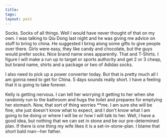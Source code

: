 ```yaml
---
title: 
tags: 
layout: post
---
```

Socks.  Socks of all things.  Well I would have never thought of that on my own.  I was talking to Qiu Dong last night and he was giving me advice on stuff to bring to china.  He suggested I bring along some gifts to give people over there.  Girls were easy, they like candy and chocolate, but the guys would prefer socks.  Nice brand name ones apparently.  That and T-Shirts.  I figure I will make a run up to target or sports authority and get 2 or 3 cheap, but brand name, shirts and a package or two of Adidas socks.  



I also need to pick up a power converter today.  But that is pretty much all I am gonna need to get for China.  5 days sounds really short.  I have a feeling that it is going to take forever.  



Kelly is getting nervous.  I can tell her worrying it getting to her when she randomly run to the bathroom and hugs the toilet and prepares for emptying her stomach.  Now, that sort of thing worries **me</B>.  I am sure she will be fine, she just doesn't know what to expect, and I don't know what I am going to be doing or where I will be or how I will talk to her.  Well, I have a good idea, but nothing that we can set in stone and be our pre-determined plan.  If there is one thing my wife likes it is a set-in-stone-plan.  I blame that short bald man--her father. 


